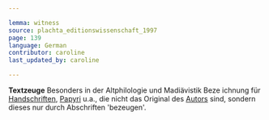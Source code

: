 ```yaml
---

lemma: witness
source: plachta_editionswissenschaft_1997
page: 139
language: German
contributor: caroline
last_updated_by: caroline

---
```


**Textzeuge** Besonders in der Altphilologie und Madiävistik Beze
ichnung für [Handschriften](manuscript.html), [Papyri](papyrus.html) u.a., die nicht das Original des [Autors](author.html) sind, sondern dieses nur durch Abschriften 'bezeugen'.
